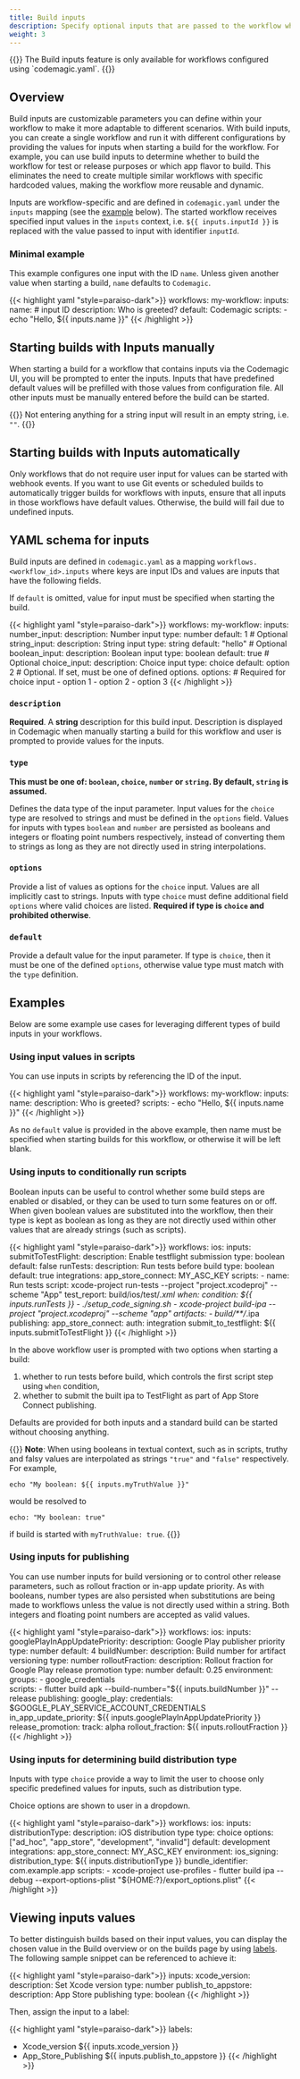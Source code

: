 ```yaml
---
title: Build inputs
description: Specify optional inputs that are passed to the workflow when starting a build
weight: 3
---
```

<p>
{{<notebox>}}
The Build inputs feature is only available for workflows configured using `codemagic.yaml`.
{{</notebox>}}

## Overview

Build inputs are customizable parameters you can define within your workflow to make it more adaptable to different scenarios. With build inputs, you can create a single workflow and run it with different configurations by providing the values for inputs when starting a build for the workflow. For example, you can use build inputs to determine whether to build the workflow for test or release purposes or which app flavor to build. This eliminates the need to create multiple similar workflows with specific hardcoded values, making the workflow more reusable and dynamic.

Inputs are workflow-specific and are defined in `codemagic.yaml` under the `inputs` mapping (see the [example](#minimal-example) below). The started workflow receives specified input values in the `inputs` context, i.e. `${{ inputs.inputId }}` is replaced with the value passed to input with identifier `inputId`.

### Minimal example

This example configures one input with the ID `name`. Unless given another value when starting a build, `name` defaults to `Codemagic`.

{{< highlight yaml "style=paraiso-dark">}}
workflows:
  my-workflow:
    inputs:
      name: # input ID
        description: Who is greeted?
        default: Codemagic
    scripts:
      - echo "Hello, ${{ inputs.name }}"
{{< /highlight >}}

## Starting builds with Inputs manually

When starting a build for a workflow that contains inputs via the Codemagic UI, you will be prompted to enter the inputs. Inputs that have predefined default values will be prefilled with those values from configuration file. All other inputs must be manually entered before the build can be started.

{{<notebox>}}
Not entering anything for a string input will result in an empty string, i.e. `""`.
{{</notebox>}}

## Starting builds with Inputs automatically

Only workflows that do not require user input for values can be started with webhook events. If you want to use Git events or scheduled builds to automatically trigger builds for workflows with inputs, ensure that all inputs in those workflows have default values. Otherwise, the build will fail due to undefined inputs.

## YAML schema for inputs

Build inputs are defined in `codemagic.yaml` as a mapping `workflows.<workflow_id>.inputs` where keys are input IDs and values are inputs that have the following fields.

If `default` is omitted, value for input must be specified when starting the build.

{{< highlight yaml "style=paraiso-dark">}}
workflows:
  my-workflow:
    inputs:
      number_input:
        description: Number input
        type: number
        default: 1        # Optional
      string_input:
        description: String input
        type: string
        default: "hello"  # Optional  
      boolean_input:
        description: Boolean input
        type: boolean
        default: true     # Optional
      choice_input:
        description: Choice input
        type: choice
        default: option 2 # Optional. If set, must be one of defined options.
        options:          # Required for choice input
          - option 1
          - option 2
          - option 3
{{< /highlight >}}

### `description`

**Required**. A **string** description for this build input. Description is displayed in Codemagic when manually starting a build for this workflow and user is prompted to provide values for the inputs.

### `type`

**This must be one of: `boolean`, `choice`, `number` or `string`. By default, `string` is assumed.**

Defines the data type of the input parameter. Input values for the `choice` type are resolved to strings and must be defined in the `options` field. Values for inputs with types `boolean` and `number` are persisted as booleans and integers or floating point numbers respectively, instead of converting them to strings as long as they are not directly used in string interpolations.

### `options`

Provide a list of values as options for the `choice` input. Values are all implicitly cast to strings. Inputs with type `choice` must define additional field `options` where valid choices are listed. **Required if type is `choice` and prohibited otherwise**.

### `default`

Provide a default value for the input parameter. If type is `choice`, then it must be one of the defined `options`, otherwise value type must match with the `type` definition.

## Examples

Below are some example use cases for leveraging different types of build inputs in your workflows.

### Using input values in scripts

You can use inputs in scripts by referencing the ID of the input.

{{< highlight yaml "style=paraiso-dark">}}
workflows:
  my-workflow:
    inputs:
      name:
        description: Who is greeted?
    scripts:
      - echo "Hello, ${{ inputs.name }}"
{{< /highlight >}}

As no `default` value is provided in the above example, then name must be specified when starting builds for this workflow, or otherwise it will be left blank.

### Using inputs to conditionally run scripts

 Boolean inputs can be useful to control whether some build steps are enabled or disabled, or they can be used to turn some features on or off. When given boolean values are substituted into the workflow, then their type is kept as boolean as long as they are not directly used within other values that are already strings (such as scripts). 

{{< highlight yaml "style=paraiso-dark">}}
workflows:
  ios:
    inputs:
      submitToTestFlight:
        description: Enable testflight submission
        type: boolean
        default: false
      runTests:
        description: Run tests before build
        type: boolean
        default: true
    integrations:
      app_store_connect: MY_ASC_KEY
    scripts:
      - name: Run tests
        script: xcode-project run-tests --project "project.xcodeproj" --scheme "App"
        test_report: build/ios/test/*.xml
        when:
          condition: ${{ inputs.runTests }}
      - ./setup_code_signing.sh
      - xcode-project build-ipa --project "project.xcodeproj" --scheme "app"
    artifacts:
      - build/**/*.ipa
    publishing:
      app_store_connect:
        auth: integration
        submit_to_testflight: ${{ inputs.submitToTestFlight }}
{{< /highlight >}}

In the above workflow user is prompted with two options when starting a build:
1. whether to run tests before build, which controls the first script step using `when` condition,
2. whether to submit the built ipa to TestFlight as part of App Store Connect publishing.

Defaults are provided for both inputs and a standard build can be started without choosing anything. 

{{<notebox>}}
**Note**: When using booleans in textual context, such as in scripts, truthy and falsy values are interpolated as strings `"true"` and `"false"` respectively. For example,
```
echo "My boolean: ${{ inputs.myTruthValue }}"
```
would be resolved to
```
echo: "My boolean: true"
```
if build is started with `myTruthValue: true`.
{{</notebox>}}

### Using inputs for publishing

You can use number inputs for build versioning or to control other release parameters, such as rollout fraction or in-app update priority. As with booleans, number types are also persisted when substitutions are being made to workflows unless the value is not directly used within a string. Both integers and floating point numbers are accepted as valid values.

{{< highlight yaml "style=paraiso-dark">}}
workflows:
  ios:
    inputs:
      googlePlayInAppUpdatePriority:
        description: Google Play publisher priority
        type: number
        default: 4
      buildNumber:
        description: Build number for artifact versioning
        type: number
      rolloutFraction:
        description: Rollout fraction for Google Play release promotion
        type: number
        default: 0.25
    environment:
      groups: 
        - google_credentials  
    scripts:
      - flutter build apk --build-number="${{ inputs.buildNumber }}" --release
    publishing:
      google_play:
        credentials: $GOOGLE_PLAY_SERVICE_ACCOUNT_CREDENTIALS
        in_app_update_priority: ${{ inputs.googlePlayInAppUpdatePriority }}
        release_promotion:
          track: alpha
          rollout_fraction: ${{ inputs.rolloutFraction }}
{{< /highlight >}}

### Using inputs for determining build distribution type

Inputs with type `choice` provide a way to limit the user to choose only specific predefined values for inputs, such as distribution type.

Choice options are shown to user in a dropdown.

{{< highlight yaml "style=paraiso-dark">}}
workflows:
  ios:
    inputs:
      distributionType:
        description: iOS distribution type 
        type: choice
        options: ["ad_hoc", "app_store", "development", "invalid"]
        default: development
    integrations:
      app_store_connect: MY_ASC_KEY
    environment:
      ios_signing:
        distribution_type: ${{ inputs.distributionType }}
        bundle_identifier: com.example.app
    scripts:
      - xcode-project use-profiles
      - flutter build ipa --debug --export-options-plist "${HOME:?}/export_options.plist"
{{< /highlight >}}

## Viewing inputs values

To better distinguish builds based on their input values, you can display the chosen value in the Build overview or on the builds page by using [labels](https://docs.codemagic.io/yaml-basic-configuration/yaml-getting-started/#labels). The following sample snippet can be referenced to achieve it:

{{< highlight yaml "style=paraiso-dark">}}
    inputs:
      xcode_version:
        description: Set Xcode version
        type: number
      publish_to_appstore:
        description: App Store publishing
        type: boolean
{{< /highlight >}}

Then, assign the input to a label:

{{< highlight yaml "style=paraiso-dark">}}
labels:
   - Xcode_version ${{ inputs.xcode_version }}
   - App_Store_Publishing ${{ inputs.publish_to_appstore }}
{{< /highlight >}}


